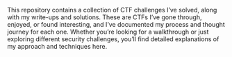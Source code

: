 This repository contains a collection of CTF challenges I’ve solved, along with my write-ups and solutions. These are CTFs I’ve gone through, enjoyed, or found interesting, and I’ve documented my process and thought journey for each one. Whether you’re looking for a walkthrough or just exploring different security challenges, you’ll find detailed explanations of my approach and techniques here.
